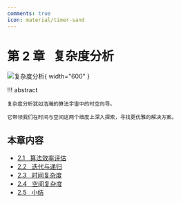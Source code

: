```yaml
---
comments: true
icon: material/timer-sand
---
```


# 第 2 章 &nbsp; 复杂度分析

<div class="center-table" markdown>

![复杂度分析](../assets/covers/chapter_complexity_analysis.jpg){ width="600" }

</div>

!!! abstract

    复杂度分析犹如浩瀚的算法宇宙中的时空向导。
    
    它带领我们在时间与空间这两个维度上深入探索，寻找更优雅的解决方案。

## 本章内容

- [2.1 &nbsp; 算法效率评估](https://www.hello-algo.com/chapter_computational_complexity/performance_evaluation/)
- [2.2 &nbsp; 迭代与递归](https://www.hello-algo.com/chapter_computational_complexity/iteration_and_recursion/)
- [2.3 &nbsp; 时间复杂度](https://www.hello-algo.com/chapter_computational_complexity/time_complexity/)
- [2.4 &nbsp; 空间复杂度](https://www.hello-algo.com/chapter_computational_complexity/space_complexity/)
- [2.5 &nbsp; 小结](https://www.hello-algo.com/chapter_computational_complexity/summary/)
